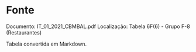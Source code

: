 # Fonte
Documento: IT_01_2021_CBMBAL.pdf
Localização: Tabela 6F(6) - Grupo F-8 (Restaurantes)

Tabela convertida em Markdown.
